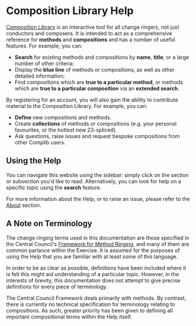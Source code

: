 # Composition Library Help

[Composition Library](https://complib.org) is an interactive tool for all change ringers, not just conductors and composers. It is intended to act as a comprehensive reference for **methods** and **compositions** and has a number of useful features. For example, you can:

- **Search** for existing methods and compositions by **name**, **title**, or a large number of other criteria;
- Display the **blue line** of methods or compositions, as well as other detailed information;
- Find compositions which are **true to a particular method**, or methods which are **true to a particular composition** via an **extended search**.

By registering for an account, you will also gain the ability to contribute material to the Composition Library. For example, you can:

- **Define** new compositions and methods.
- Create **collections** of methods or compositions (e.g. your personal favourites, or the hottest new 23-spliced).
- Ask questions, raise issues and request bespoke compositions from other Complib users.

## Using the Help
You can navigate this website using the sidebar: simply click on the section or subsection you'd like to read. Alternatively, you can look for help on a specific topic using the **search** feature.

For more information about the Help, or to raise an issue, please refer to the [About](about.md) section.

## A Note on Terminology
The change ringing terms used in this documentation are those specified in the Central Council's [Framework for Method Ringing](https://framework.cccbr.org.uk/version2/index.html), and many of them are common parlance within the Exercise. It is assumed for the purposes of using the Help that you are familiar with at least some of this language.

In order to be as clear as possible, definitions have been included where it is felt this might aid understanding of a particular topic. However, in the interests of brevity, this documentation does not attempt to give precise definitions for every piece of terminology. 

The Central Council Framework deals primarily with methods. By contrast, there is currently no technical specification for terminology relating to compositions. As such, greater priority has been given to defining all important compositional terms within the Help itself.



